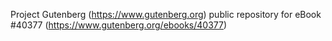 Project Gutenberg (https://www.gutenberg.org) public repository for eBook #40377 (https://www.gutenberg.org/ebooks/40377)
